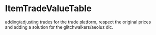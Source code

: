 # ItemTradeValueTable
adding/adjusting trades for the trade platform, respect the original prices and adding a solution for the glitchwalkers/aeoluz dlc.
